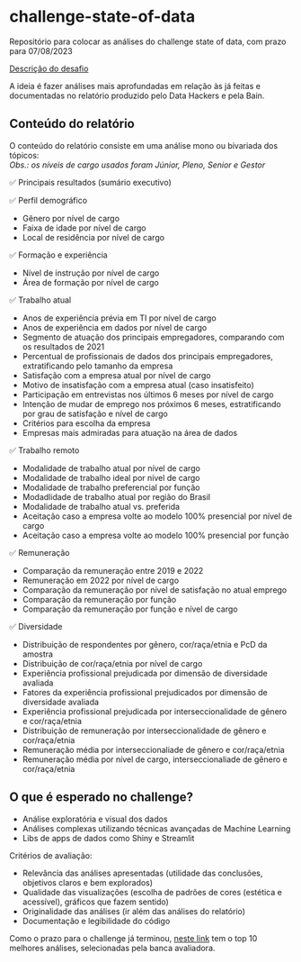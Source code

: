 # challenge-state-of-data

Repositório para colocar as análises do challenge state of data, com prazo para 07/08/2023

[Descrição do desafio](https://www.kaggle.com/datasets/datahackers/state-of-data-2022/discussion/415994)

A ideia é fazer análises mais aprofundadas em relação às já feitas e documentadas no relatório produzido pelo Data Hackers e pela Bain.

## Conteúdo do relatório
O conteúdo do relatório consiste em uma análise mono ou bivariada dos tópicos: </br>
*Obs.: os níveis de cargo usados foram Júnior, Pleno, Senior e Gestor*

✅ Principais resultados (sumário executivo)

✅ Perfil demográfico
  - Gênero por nível de cargo
  - Faixa de idade por nível de cargo
  - Local de residência por nível de cargo

✅ Formação e experiência
  - Nível de instrução por nível de cargo
  - Área de formação por nível de cargo

✅ Trabalho atual
  - Anos de experiência prévia em TI por nível de cargo
  - Anos de experiência em dados por nível de cargo
  - Segmento de atuação dos principais empregadores, comparando com os resultados de 2021
  - Percentual de profissionais de dados dos principais empregadores, extratificando pelo tamanho da empresa
  - Satisfação com a empresa atual por nível de cargo
  - Motivo de insatisfação com a empresa atual (caso insatisfeito)
  - Participação em entrevistas nos últimos 6 meses por nível de cargo
  - Intenção de mudar de emprego nos próximos 6 meses, estratificando por grau de satisfação e nível de cargo
  - Critérios para escolha da empresa
  - Empresas mais admiradas para atuação na área de dados

✅ Trabalho remoto
  - Modalidade de trabalho atual por nível de cargo
  - Modalidade de trabalho ideal por nível de cargo
  - Modalidade de trabalho preferencial por função
  - Modadlidade de trabalho atual por região do Brasil
  - Modalidade de trabalho atual vs. preferida
  - Aceitação caso a empresa volte ao modelo 100% presencial por nível de cargo
  - Aceitação caso a empresa volte ao modelo 100% presencial por função

✅ Remuneração
  - Comparação da remuneração entre 2019 e 2022
  - Remuneração em 2022 por nível de cargo
  - Comparação da remuneração por nível de satisfação no atual emprego
  - Comparação da remuneração por função
  - Comparação da remuneração por função e nível de cargo

✅ Diversidade
  - Distribuição de respondentes por gênero, cor/raça/etnia e PcD da amostra
  - Distribuição de cor/raça/etnia por nível de cargo
  - Experiência profissional prejudicada por dimensão de diversidade avaliada
  - Fatores da experiência profissional prejudicados por dimensão de diversidade avaliada
  - Experiência profissional prejudicada por interseccionalidade de gênero e cor/raça/etnia
  - Distribuição de remuneração por interseccionalidade de gênero e cor/raça/etnia
  - Remuneração média por interseccionaliade de gênero e cor/raça/etnia
  - Remuneração média por nível de cargo, interseccionaliade de gênero e cor/raça/etnia

## O que é esperado no challenge?

- Análise exploratória e visual dos dados
- Análises complexas utilizando técnicas avançadas de Machine Learning
- Libs de apps de dados como Shiny e Streamlit

Critérios de avaliação:
- Relevância das análises apresentadas (utilidade das conclusões, objetivos claros e bem explorados)
- Qualidade das visualizações (escolha de padrões de cores (estética e acessível), gráficos que fazem sentido)
- Originalidade das análises (ir além das análises do relatório)
- Documentação e legibilidade do código

Como o prazo para o challenge já terminou, [neste link](https://medium.com/data-hackers/os-10-finalistas-do-challenge-23-j%C3%A1-foram-escolhidos-quem-vai-levar-os-pr%C3%AAmios-11728f0268c2) tem o top 10 melhores análises, selecionadas pela banca avaliadora.
